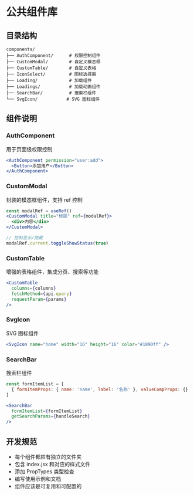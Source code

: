 # 公共组件库

## 目录结构
```
components/
├── AuthComponent/      # 权限控制组件
├── CustomModal/        # 自定义模态框
├── CustomTable/        # 自定义表格
├── IconSelect/         # 图标选择器
├── Loading/            # 加载组件
├── Loadings/           # 加载动画组件
├── SearchBar/          # 搜索栏组件
└── SvgIcon/           # SVG 图标组件
```

## 组件说明

### AuthComponent
用于页面级权限控制
```jsx
<AuthComponent permission="user:add">
  <Button>添加用户</Button>
</AuthComponent>
```

### CustomModal
封装的模态框组件，支持 ref 控制
```jsx
const modalRef = useRef()
<CustomModal title="标题" ref={modalRef}>
  <div>内容</div>
</CustomModal>

// 控制显示/隐藏
modalRef.current.toggleShowStatus(true)
```

### CustomTable
增强的表格组件，集成分页、搜索等功能
```jsx
<CustomTable
  columns={columns}
  fetchMethod={api.query}
  requestParam={params}
/>
```

### SvgIcon
SVG 图标组件
```jsx
<SvgIcon name="home" width="16" height="16" color="#1890ff" />
```

### SearchBar
搜索栏组件
```jsx
const formItemList = [
  { formItemProps: { name: 'name', label: '名称' }, valueCompProps: {} }
]

<SearchBar 
  formItemList={formItemList} 
  getSearchParams={handleSearch} 
/>
```

## 开发规范
- 每个组件都应有独立的文件夹
- 包含 index.jsx 和对应的样式文件
- 添加 PropTypes 类型检查
- 编写使用示例和文档
- 组件应该是可复用和可配置的
